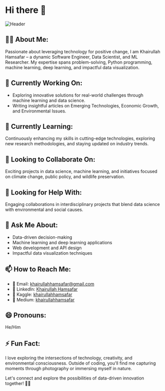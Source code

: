 # Hi there 👋

![Header](https://raw.github.com/khairullahhamsafar/portfolio_prjects/main/Data_Scientists_Salaries_Analysis/img/My_LinkedIn_Banner.png)

## 👨‍💻 About Me:
Passionate about leveraging technology for positive change, I am Khairullah Hamsafar – a dynamic Software Engineer, Data Scientist, and ML Researcher. My expertise spans problem-solving, Python programming, machine learning, deep learning, and impactful data visualization.

## 🔭 Currently Working On:
- Exploring innovative solutions for real-world challenges through machine learning and data science.
- Writing insightful articles on Emerging Technologies, Economic Growth, and Environmental Issues.

## 🌱 Currently Learning:
Continuously enhancing my skills in cutting-edge technologies, exploring new research methodologies, and staying updated on industry trends.

## 👯 Looking to Collaborate On:
Exciting projects in data science, machine learning, and initiatives focused on climate change, public policy, and wildlife preservation.

## 🤔 Looking for Help With:
Engaging collaborations in interdisciplinary projects that blend data science with environmental and social causes.

## 💬 Ask Me About:
- Data-driven decision-making
- Machine learning and deep learning applications
- Web development and API design
- Impactful data visualization techniques

## 📫 How to Reach Me:
- 📧 Email: khairullahhamsafar@gmail.com
- 🔗 LinkedIn: [Khairullah Hamsafar](https://www.linkedin.com/in/khairullah-hamsafar)
- 📂 Kaggle: [khairullahhamsafar](https://www.kaggle.com/khairullahhamsafar)
- 📝 Medium: [khairullahhamsafar](https://medium.com/@khairullahhamsafar)

## 😄 Pronouns:
He/Him

## ⚡ Fun Fact:
I love exploring the intersections of technology, creativity, and environmental consciousness. Outside of coding, you'll find me capturing moments through photography or immersing myself in nature.

Let's connect and explore the possibilities of data-driven innovation together! 🚀✨
